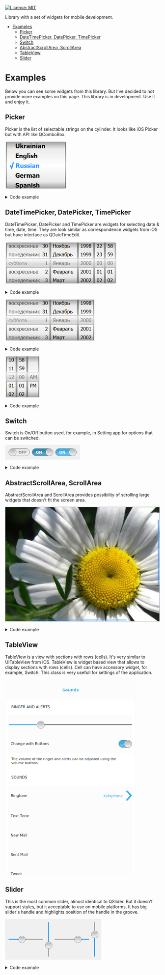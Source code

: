 [![License: MIT](https://img.shields.io/badge/license-MIT-blue.svg)](https://opensource.org/licenses/MIT)

Library with a set of widgets for mobile development.

* [Examples](#examples)
  * [Picker](#picker)
  * [DateTimePicker, DatePicker, TimePicker](#datetimepicker-datepicker-timepicker)
  * [Switch](#switch)
  * [AbstractScrollArea, ScrollArea](#abstractscrollarea-scrollarea)
  * [TableView](#tableview)
  * [Slider](#slider)

# Examples

Below you can see some widgets from this library. But I've decided to not
provide more examples on this page. This library is in development. Use it
and enjoy it.

## Picker

Picker is the list of selectable strings on the cylinder. It looks like iOS Picker but with API like
QComboBox.

![Picker]( doc/img/picker_v2.png )

<details>
<summary>Code example</summary>

```cpp
QtMWidgets::Picker * picker =
    new QtMWidgets::Picker( this );

picker->addItem( QLatin1String( "English" ) );
picker->addItem( QLatin1String( "Russian" ) );
picker->addItem( QLatin1String( "German" ) );
picker->addItem( QLatin1String( "Spanish" ) );
picker->addItem( QLatin1String( "Portuguese" ) );
picker->addItem( QLatin1String( "Belorussian" ) );
picker->addItem( QLatin1String( "Polish" ) );
picker->addItem( QLatin1String( "Ukrainian" ) );

QFont font = picker->font();
font.setBold( true );
font.setPointSize( 15 );

picker->setFont( font );
```

</details>

## DateTimePicker, DatePicker, TimePicker

DateTimePicker, DatePicker and TimePicker are widgets for selecting date &amp; time, date, time. They
are look similar as correspondence widgets from iOS but have interface as QDateTimeEdit.

![DateTimePicker]( doc/img/datetimepicker_v2.png )

<details>
<summary>Code example</summary>

```cpp
QtMWidgets::DateTimePicker * picker =
    new QtMWidgets::DateTimePicker( this );

QFont font = picker->font();
font.setPointSize( 13 );

picker->setFont( font );
```
</details>

![DatePicker]( doc/img/datepicker_v2.png )

<details>
<summary>Code example</summary>

```cpp
QtMWidgets::DatePicker * picker =
    new QtMWidgets::DatePicker( this );

QFont font = picker->font();
font.setPointSize( 13 );

picker->setFont( font );
```

</details>

![TimePicker]( doc/img/timepicker_v2.png )

<details>
<summary>Code example</summary>

```cpp
QtMWidgets::TimePicker * picker =
    new QtMWidgets::TimePicker( this );

QFont font = picker->font();
font.setPointSize( 13 );

picker->setFont( font );

picker->setFormat( QLatin1String( "hh mm a" ) );
```

</details>

## Switch

Switch is On/Off button used, for example, in Setting app for options that can be switched.

![Switch]( doc/img/switch_v2.png )

<details>
<summary>Code example</summary>

```cpp
QtMWidgets::Switch * s =
    new QtMWidgets::Switch( this );

QFont f = s->font();
f.setBold( true );
s->setFont( f );

s->setOnText( QLatin1String( "ON" ) );
s->setOffText( QLatin1String( "OFF" ) );
```

</details>

## AbstractScrollArea, ScrollArea

AbstractScrollArea and ScrollArea provides possibility of scrolling large widgets that
doesn't fit the screen area.

![ScrollArea]( doc/img/scrollarea.png )

<details>
<summary>Code example</summary>

```cpp
QtMWidgets::ScrollArea * scrollArea =
    new QtMWidgets::ScrollArea( this );

QLabel * imageLabel = new QLabel;
QImage image( ":/flower.jpg" );
imageLabel->setPixmap( QPixmap::fromImage( image ) );

scrollArea->setBackgroundRole( QPalette::Dark );
scrollArea->setWidget( imageLabel );
```

</details>

## TableView

TableView is a view with sections with rows (cells). It's very similar to UITableView
from iOS. TableView is widget based view that allows to display sections with rows
(cells). Cell can have accessory widget, for example, Switch. This class is very usefull
for settings of the application.

![TableView]( doc/img/tableview-v3.png )

## Slider

This is the most common slider, almost identical to QSlider.
But it doesn't support styles, but it acceptable to use
on mobile platforms. It has big slider's handle and highlights
position of the handle in the groove.

![Slider]( doc/img/slider_v2.png )

<details>
<summary>Code example</summary>

```cpp
QtMWidgets::Slider * volumeSlider =
    new QtMWidgets::Slider(
        Qt::Horizontal, this );
```
</details>
